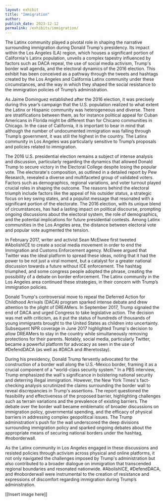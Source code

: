 ```yaml
---
layout: exhibit
title: "Immigration"
author:
publish_date: 2023-12-12
permalink: /exhibits/immigration/
---
```


The Latinx community played a pivotal role in shaping the narrative surrounding immigration during Donald Trump's presidency. Its impact within the Los Angeles (LA) region, which houses a significant portion of California's Latinx population, unveils a complex tapestry influenced by factors such as DACA repeal, the use of social media activism, Trump's border wall agenda, and the electoral dynamics of the 2016 election. This exhibit has been conceived as a pathway through the tweets and hashtags created by the Los Angeles and California Latinx community under these circumstances, and the way in which they shaped the social resistance to the immigration policies of Trump’s administration.

As Jaime Dominguez established after the 2016 election, it was precisely during this year’s campaign that the U.S. population realized to what extent the Latinx or Hispanic community was heterogeneous and diverse. There are stratifications between them, as for instance political appeal for Cuban Americans in Florida might be different than for Chicano communities in Chicago. In the case of California, it is important to bear in mind that although the number of undocumented immigration was falling through Trump’s government, it was still the highest in the country. The Latinx community in Los Angeles was particularly sensitive to Trump’s proposals and policies related to immigration.

The 2016 U.S. presidential election remains a subject of intense analysis and discussion, particularly regarding the dynamics that allowed Donald Trump to secure victory in the Electoral College despite losing the popular vote. The electorate's composition, as outlined in a detailed report by Pew Research, revealed a diverse and multifaceted group of validated voters. Factors such as demographics, regional variations, and voter turnout played crucial roles in shaping the outcome. The reasons behind the electoral triumph include factors like the appeal of his outsider status, a strategic focus on key swing states, and a populist message that resonated with a significant portion of the electorate. The 2016 election, with its unique blend of circumstances, has had a lasting impact on political discourse, prompting ongoing discussions about the electoral system, the role of demographics, and the potential implications for future presidential contests. Among Latinx communities in the Los Angeles area, the distance between electoral vote and popular vote augmented the tension.

In February 2017, writer and activist Sean McElwee first tweeted #AbolishICE to create a social media movement in order to end the Immigration and Customs Enforcement agency. McElwee argued that Twitter was the ideal platform to spread these ideas, noting that it had the power to be not just a viral moment, but a catalyst for a greater national discussion towards a future without ICE enforcement. The hashtag triumphed, and some congress people adopted the phrase, creating the possibility of a debate on border enforcement. The Latinx community in the Los Angeles area continued these strategies, in their concern with Trump’s immigration policies.

Donald Trump's controversial move to repeal the Deferred Action for Childhood Arrivals (DACA) program sparked intense debate and drew attention to the plight of DREAMers. In September 2017, Trump signaled the end of DACA and urged Congress to take legislative action. The decision was met with criticism, as it put the status of hundreds of thousands of young immigrants brought to the United States as children into uncertainty. Subsequent NPR coverage in June 2017 highlighted Trump's decision to allow DREAMers to stay in the country while simultaneously removing protections for their parents. Notably, social media, particularly Twitter, became a powerful platform for advocacy as seen in the use of #DefendDACA (as well as #DACA and #heretostay).

During his presidency, Donald Trump fervently advocated for the construction of a border wall along the U.S.-Mexico border, framing it as a crucial component of a "world-class security system." In a PBS interview, Trump emphasized the wall's significance in bolstering national security and deterring illegal immigration. However, the New York Times's fact-checking analysis scrutinized the claims surrounding the border wall to reveal discrepancies in Trump's assertions. The report questioned the feasibility and effectiveness of the proposed barrier, highlighting challenges such as terrain variations and the prevalence of existing barriers. The debate over the border wall became emblematic of broader discussions on immigration policy, governmental spending, and the efficacy of physical barriers in addressing complex geopolitical issues. The Trump administration's push for the wall underscored the deep divisions surrounding immigration policy and sparked ongoing debates about the appropriate means of securing national borders under the hashtag, #noborderwall.

As the Latinx community in Los Angeles engaged in these discussions and resisted policies through activism across physical and online platforms, it not only navigated the challenges imposed by Trump's administration but also contributed to a broader dialogue on immigration that transcended regional boundaries and resonated nationwide. #AbolishICE, #DefendDACA, and #noborderwall were instrumental to the creation of resistance and expressions of discomfort regarding immigration during Trump’s administration.

[[Insert image here]]
